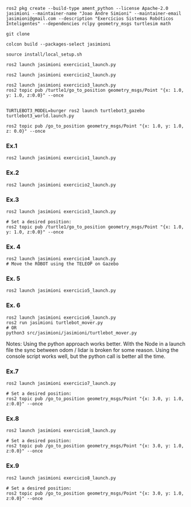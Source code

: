 ```
ros2 pkg create --build-type ament_python --license Apache-2.0 jasimioni --maintainer-name "Joao Andre Simioni" --maintainer-email jasimioni@gmail.com --description "Exercícios Sistemas Robóticos Inteligentes" --dependencies rclpy geometry_msgs turtlesim math
```

```
git clone

colcon build --packages-select jasimioni

source install/local_setup.sh

ros2 launch jasimioni exercicio1_launch.py

ros2 launch jasimioni exercicio2_launch.py

ros2 launch jasimioni exercicio3_launch.py
ros2 topic pub /turtle1/go_to_position geometry_msgs/Point "{x: 1.0, y: 1.0, z:0.0}" --once


TURTLEBOT3_MODEL=burger ros2 launch turtlebot3_gazebo turtlebot3_world.launch.py

ros2 topic pub /go_to_position geometry_msgs/Point "{x: 1.0, y: 1.0, z: 0.0}" --once

```

### Ex.1

```
ros2 launch jasimioni exercicio1_launch.py
```

### Ex.2

```
ros2 launch jasimioni exercicio2_launch.py
```

### Ex.3

```
ros2 launch jasimioni exercicio3_launch.py

# Set a desired position:
ros2 topic pub /turtle1/go_to_position geometry_msgs/Point "{x: 1.0, y: 1.0, z:0.0}" --once
```

### Ex. 4

```
ros2 launch jasimioni exercicio4_launch.py
# Move the ROBOT using the TELEOP on Gazebo
```


### Ex. 5

```
ros2 launch jasimioni exercicio5_launch.py
```

### Ex. 6

```
ros2 launch jasimioni exercicio6_launch.py
ros2 run jasimioni turtlebot_mover.py
# OR
python3 src/jasimioni/jasimioni/turtlebot_mover.py
```

Notes: Using the python approach works better. With the Node in a launch file
the sync between odom / lidar is broken for some reason. Using the console script
works well, but the python call is better all the time.

### Ex.7

```
ros2 launch jasimioni exercicio7_launch.py

# Set a desired position:
ros2 topic pub /go_to_position geometry_msgs/Point "{x: 3.0, y: 1.0, z:0.0}" --once
```

### Ex.8

```
ros2 launch jasimioni exercicio8_launch.py

# Set a desired position:
ros2 topic pub /go_to_position geometry_msgs/Point "{x: 3.0, y: 1.0, z:0.0}" --once
```


### Ex.9

```
ros2 launch jasimioni exercicio8_launch.py

# Set a desired position:
ros2 topic pub /go_to_position geometry_msgs/Point "{x: 3.0, y: 1.0, z:0.0}" --once
```